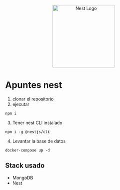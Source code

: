<p align="center">
  <a href="http://nestjs.com/" target="blank"><img src="https://nestjs.com/img/logo-small.svg" width="200" alt="Nest Logo" /></a>
</p>

[circleci-image]: https://img.shields.io/circleci/build/github/nestjs/nest/master?token=abc123def456
[circleci-url]: https://circleci.com/gh/nestjs/nest

# Apuntes nest

1.  clonar el repositorio
2.  ejecutar

```
npm i
```

3.  Tener nest CLI instalado
```
npm i -g @nestjs/cli
```

4.  Levantar la base de datos

```
docker-compose up -d
```

## Stack usado

- MongoDB
- Nest
